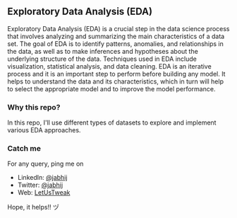 ## Exploratory Data Analysis (EDA)
Exploratory Data Analysis (EDA) is a crucial step in the data science process that involves analyzing and summarizing the main characteristics of a data set. The goal of EDA is to identify patterns, anomalies, and relationships in the data, as well as to make inferences and hypotheses about the underlying structure of the data. Techniques used in EDA include visualization, statistical analysis, and data cleaning. 
EDA is an iterative process and it is an important step to perform before building any model. It helps to understand the data and its characteristics, which in turn will help to select the appropriate model and to improve the model performance.

### Why this repo?
In this repo, I'll use different types of datasets to explore and implement various EDA approaches.

### Catch me
For any query, ping me on 
- LinkedIn: [@jabhij](https://www.linkedin.com/in/jabhij/)
- Twitter: [@jabhij](https://twitter.com/jabhij)
- Web: [LetUsTweak](http://letustweak.com)

Hope, it helps!! ヅ
